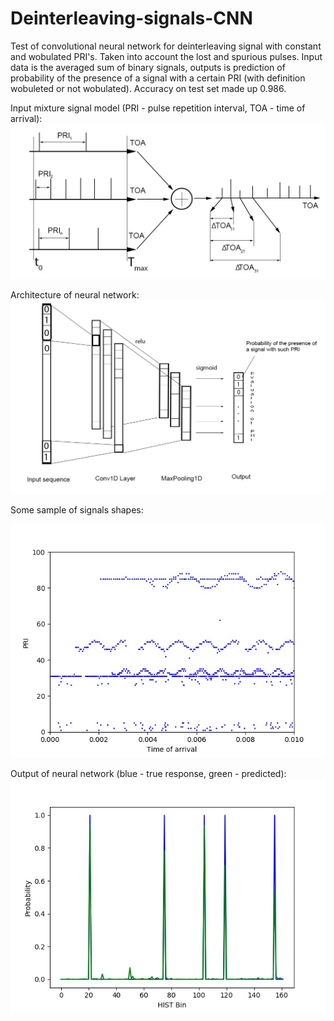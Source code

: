 # Deinterleaving-signals-CNN
Test of convolutional neural network for deinterleaving signal with constant and wobulated PRI's. Taken into account the lost and spurious pulses. Input data is the averaged sum of binary signals, outputs is prediction of probability of the presence of a signal with a certain PRI (with definition wobuleted or not wobulated). Accuracy on test set made up 0.986. 

Input mixture signal model (PRI - pulse repetition interval, TOA - time of arrival):
![signal model](img/signal_model.png)

Architecture of neural network:
![architecture](img/arc.png)

Some sample of signals shapes:

![signal_shape](img/sample.jpeg)

Output of neural network (blue - true response, green - predicted):
![output](img/result.jpeg)
